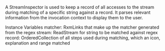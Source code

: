 A StreamInspector is used to keep a record of all accesses to the stream during matching of a specific string against a record. It parses relevant information from the invocation context to display them to the user.

Instance Variables
	matcher: RxmLinks that make up the matcher generated from the regex
	stream: ReadStream for string to be matched against regex
	record: OrderedCollection of all steps used during matching, which an icon, explanation and range matched
